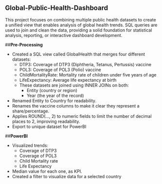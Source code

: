 ## Global-Public-Health-Dashboard

This project focuses on combining multiple public health datasets to create a unified view that enables analysis of global health trends. SQL queries are used to join and clean the data, providing a solid foundation for statistical analysis, reporting, or interactive dashboard development.

##**Pre-Processing**
- Created a SQL view called GlobalHealth that merges four different datasets:
  - DTP3: Coverage of DTP3 (Diphtheria, Tetanus, Pertussis) vaccine
  - POL3: Coverage of POL3 (Polio) vaccine
  - ChildMortalityRate: Mortality rate of children under five years of age
  - LifeExpectancy: Average life expectancy at birth
  - These datasets are joined using INNER JOINs on both:
    - Entity (country or region)
    - Year (the year of the record)
- Renamed Entity to Country for readability.
- Renames the vaccine columns to make it clear they represent a share/percentage.
- Applies ROUND(..., 2) to numeric fields to limit the number of decimal places to 2, improving readability.
- Export to unique dataset for PowerBI

##**PowerBI**
- Visualized trends:
    - Coverage of DTP3
    - Coverage of POL3
    - Child Mortality rate
    - Life Expectancy
- Median value for each one, as KPI.
- Created a filter to visualize data for a selected country
